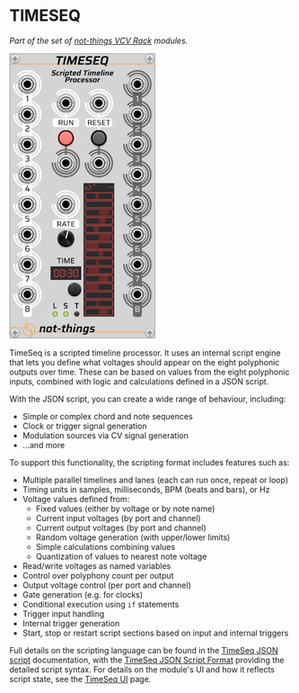 # TIMESEQ
*Part of the set of [not-things VCV Rack](../README.md) modules.*

![TimeSeq](./timeseq.png)

TimeSeq is a scripted timeline processor. It uses an internal script engine that lets you define what voltages should appear on the eight polyphonic outputs over time. These can be based on values from the eight polyphonic inputs, combined with logic and calculations defined in a JSON script.

With the JSON script, you can create a wide range of behaviour, including:
* Simple or complex chord and note sequences  
* Clock or trigger signal generation  
* Modulation sources via CV signal generation  
* ...and more

To support this functionality, the scripting format includes features such as:
* Multiple parallel timelines and lanes (each can run once, repeat or loop)
* Timing units in samples, milliseconds, BPM (beats and bars), or Hz
* Voltage values defined from:
    * Fixed values (either by voltage or by note name)
    * Current input voltages (by port and channel)
    * Current output voltages (by port and channel)
    * Random voltage generation (with upper/lower limits)
    * Simple calculations combining values
    * Quantization of values to nearest note voltage
* Read/write voltages as named variables
* Control over polyphony count per output
* Output voltage control (per port and channel)
* Gate generation (e.g. for clocks)
* Conditional execution using `if` statements
* Trigger input handling
* Internal trigger generation
* Start, stop or restart script sections based on input and internal triggers

Full details on the scripting language can be found in the [TimeSeq JSON script](TIMESEQ-SCRIPT.md) documentation, with the [TimeSeq JSON Script Format](TIMESEQ-SCRIPT-FORMAT.md) providing the detailed script syntax. For details on the module's UI and how it reflects script state, see the [TimeSeq UI](TIMESEQ-UI.md) page.
